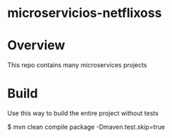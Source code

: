 # microservicios-netflixoss
# Overview
This repo contains many microservices projects

# Build
Use this way to build the entire project without tests

$ mvn clean compile package -Dmaven.test.skip=true
